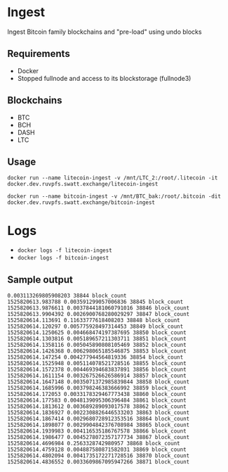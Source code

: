 Ingest
====================

Ingest Bitcoin family blockchains and "pre-load" using undo blocks

Requirements
------------

- Docker
- Stopped fullnode and access to its blockstorage (fullnode3)

Blockchains
------------

- BTC
- BCH
- DASH
- LTC

Usage
------

```
docker run --name litecoin-ingest -v /mnt/LTC_2:/root/.litecoin -it docker.dev.ruvpfs.swatt.exchange/litecoin-ingest

docker run --name bitcoin-ingest -v /mnt/BTC_bak:/root/.bitcoin -dit docker.dev.ruvpfs.swatt.exchange/bitcoin-ingest
```

Logs
=====

- `docker logs -f litecoin-ingest`
- `docker logs -f bitcoin-ingest`

Sample output
-------------

```
0.003113269805908203 38844 block_count
1525820613.983788 0.003591299057006836 38845 block_count
1525820613.9876611 0.0037844181060791016 38846 block_count
1525820613.9904392 0.0026900768280029297 38847 block_count
1525820614.113691 0.11633777618408203 38848 block_count
1525820614.120297 0.005775928497314453 38849 block_count
1525820614.1250625 0.004668474197387695 38850 block_count
1525820614.1303816 0.005189657211303711 38851 block_count
1525820614.1358116 0.005045890808105469 38852 block_count
1525820614.1426368 0.006298065185546875 38853 block_count
1525820614.147254 0.004277944564819336 38854 block_count
1525820614.1525948 0.005114078521728516 38855 block_count
1525820614.1572378 0.004469394683837891 38856 block_count
1525820614.1611154 0.003267526626586914 38857 block_count
1525820614.1647148 0.0035071372985839844 38858 block_count
1525820614.1685996 0.003798246383666992 38859 block_count
1525820614.172053 0.0033178329467773438 38860 block_count
1525820614.177583 0.0048139095306396484 38861 block_count
1525820614.1813612 0.003689289093017578 38862 block_count
1525820614.1836927 0.0022308826446533203 38863 block_count
1525820614.1867414 0.0029680728912353516 38864 block_count
1525820614.1898077 0.0029904842376708984 38865 block_count
1525820614.1939983 0.004116535186767578 38866 block_count
1525820614.1986477 0.0045278072357177734 38867 block_count
1525820614.4696984 0.2563328742980957 38868 block_count
1525820614.4759128 0.004887580871582031 38869 block_count
1525820614.4802094 0.0041735172271728516 38870 block_count
1525820614.4836552 0.0033609867095947266 38871 block_count
```

